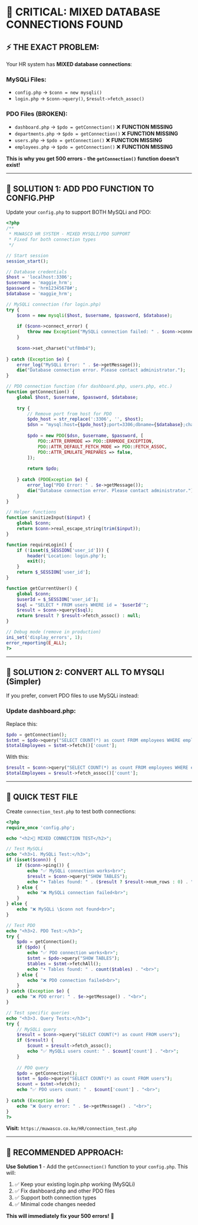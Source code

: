 # 🚨 CRITICAL: MIXED DATABASE CONNECTIONS FOUND

## ⚡ **THE EXACT PROBLEM:**

Your HR system has **MIXED database connections**:

### **MySQLi Files:**
- `config.php` → `$conn = new mysqli()`
- `login.php` → `$conn->query()`, `$result->fetch_assoc()`

### **PDO Files (BROKEN):**
- `dashboard.php` → `$pdo = getConnection()` ❌ **FUNCTION MISSING**
- `departments.php` → `$pdo = getConnection()` ❌ **FUNCTION MISSING**  
- `users.php` → `$pdo = getConnection()` ❌ **FUNCTION MISSING**
- `employees.php` → `$pdo = getConnection()` ❌ **FUNCTION MISSING**

**This is why you get 500 errors - the `getConnection()` function doesn't exist!**

---

## 🔧 **SOLUTION 1: ADD PDO FUNCTION TO CONFIG.PHP**

Update your `config.php` to support BOTH MySQLi and PDO:

```php
<?php
/**
 * MUWASCO HR SYSTEM - MIXED MYSQLI/PDO SUPPORT
 * Fixed for both connection types
 */

// Start session
session_start();

// Database credentials
$host = 'localhost:3306';
$username = 'maggie_hrm';
$password = 'hrm12345678#';
$database = 'maggie_hrm';

// MySQLi connection (for login.php)
try {
    $conn = new mysqli($host, $username, $password, $database);
    
    if ($conn->connect_error) {
        throw new Exception("MySQLi connection failed: " . $conn->connect_error);
    }
    
    $conn->set_charset("utf8mb4");
    
} catch (Exception $e) {
    error_log("MySQLi Error: " . $e->getMessage());
    die("Database connection error. Please contact administrator.");
}

// PDO connection function (for dashboard.php, users.php, etc.)
function getConnection() {
    global $host, $username, $password, $database;
    
    try {
        // Remove port from host for PDO
        $pdo_host = str_replace(':3306', '', $host);
        $dsn = "mysql:host={$pdo_host};port=3306;dbname={$database};charset=utf8mb4";
        
        $pdo = new PDO($dsn, $username, $password, [
            PDO::ATTR_ERRMODE => PDO::ERRMODE_EXCEPTION,
            PDO::ATTR_DEFAULT_FETCH_MODE => PDO::FETCH_ASSOC,
            PDO::ATTR_EMULATE_PREPARES => false,
        ]);
        
        return $pdo;
        
    } catch (PDOException $e) {
        error_log("PDO Error: " . $e->getMessage());
        die("Database connection error. Please contact administrator.");
    }
}

// Helper functions
function sanitizeInput($input) {
    global $conn;
    return $conn->real_escape_string(trim($input));
}

function requireLogin() {
    if (!isset($_SESSION['user_id'])) {
        header('Location: login.php');
        exit();
    }
    return $_SESSION['user_id'];
}

function getCurrentUser() {
    global $conn;
    $userId = $_SESSION['user_id'];
    $sql = "SELECT * FROM users WHERE id = '$userId'";
    $result = $conn->query($sql);
    return $result ? $result->fetch_assoc() : null;
}

// Debug mode (remove in production)
ini_set('display_errors', 1);
error_reporting(E_ALL);
?>
```

---

## 🔧 **SOLUTION 2: CONVERT ALL TO MYSQLI (Simpler)**

If you prefer, convert PDO files to use MySQLi instead:

### **Update dashboard.php:**
Replace this:
```php
$pdo = getConnection();
$stmt = $pdo->query("SELECT COUNT(*) as count FROM employees WHERE employee_status = 'active'");
$totalEmployees = $stmt->fetch()['count'];
```

With this:
```php
$result = $conn->query("SELECT COUNT(*) as count FROM employees WHERE employee_status = 'active'");
$totalEmployees = $result->fetch_assoc()['count'];
```

---

## 🔧 **QUICK TEST FILE**

Create `connection_test.php` to test both connections:

```php
<?php
require_once 'config.php';

echo "<h2>🔧 MIXED CONNECTION TEST</h2>";

// Test MySQLi
echo "<h3>1. MySQLi Test:</h3>";
if (isset($conn)) {
    if ($conn->ping()) {
        echo "✅ MySQLi connection works<br>";
        $result = $conn->query("SHOW TABLES");
        echo "• Tables found: " . ($result ? $result->num_rows : 0) . "<br>";
    } else {
        echo "❌ MySQLi connection failed<br>";
    }
} else {
    echo "❌ MySQLi \$conn not found<br>";
}

// Test PDO
echo "<h3>2. PDO Test:</h3>";
try {
    $pdo = getConnection();
    if ($pdo) {
        echo "✅ PDO connection works<br>";
        $stmt = $pdo->query("SHOW TABLES");
        $tables = $stmt->fetchAll();
        echo "• Tables found: " . count($tables) . "<br>";
    } else {
        echo "❌ PDO connection failed<br>";
    }
} catch (Exception $e) {
    echo "❌ PDO error: " . $e->getMessage() . "<br>";
}

// Test specific queries
echo "<h3>3. Query Tests:</h3>";
try {
    // MySQLi query
    $result = $conn->query("SELECT COUNT(*) as count FROM users");
    if ($result) {
        $count = $result->fetch_assoc();
        echo "✅ MySQLi users count: " . $count['count'] . "<br>";
    }
    
    // PDO query
    $pdo = getConnection();
    $stmt = $pdo->query("SELECT COUNT(*) as count FROM users");
    $count = $stmt->fetch();
    echo "✅ PDO users count: " . $count['count'] . "<br>";
    
} catch (Exception $e) {
    echo "❌ Query error: " . $e->getMessage() . "<br>";
}
?>
```

**Visit:** `https://muwasco.co.ke/HR/connection_test.php`

---

## 🎯 **RECOMMENDED APPROACH:**

**Use Solution 1** - Add the `getConnection()` function to your `config.php`. This will:

1. ✅ Keep your existing login.php working (MySQLi)
2. ✅ Fix dashboard.php and other PDO files
3. ✅ Support both connection types
4. ✅ Minimal code changes needed

**This will immediately fix your 500 errors!** 🚀